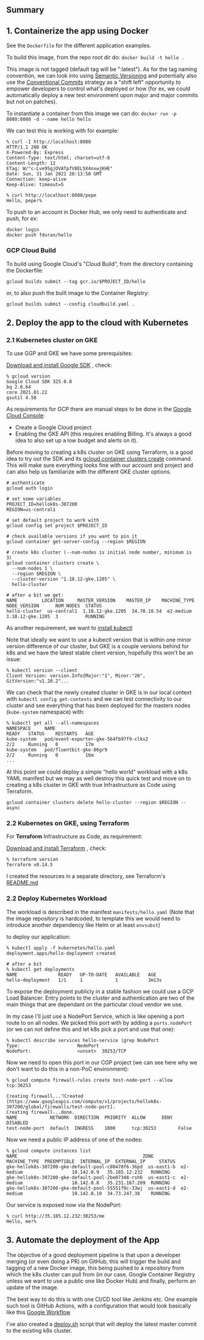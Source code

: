 ## Summary

## 1. Containerize the app using Docker

See the `Dockerfile` for the different application examples. 

To build this image, from the repo root dir do:  `docker build -t hello .`  

This image is not tagged (default tag will be ":latest"). As for the tag naming convention, we can look into using [Semantic Versioning](https://semver.org/) and potentially also use the [Conventional Commits](https://www.conventionalcommits.org/en/v1.0.0/) strategy as a "shift left" opportunity to empower developers to control what's deployed or how (for ex, we could automatically deploy a new test environment upon major and major commits but not on patches).

To instantiate a container from this image we can do: `docker run -p 8080:8080 -d --name hello hello` 

We can test this is working with for example: 

```
% curl -I http://localhost:8080
HTTP/1.1 200 OK
X-Powered-By: Express
Content-Type: text/html; charset=utf-8
Content-Length: 12
ETag: W/"c-Lve95gjOVATpfV8EL5X4nxwjKHE"
Date: Sun, 31 Jan 2021 20:13:50 GMT
Connection: keep-alive
Keep-Alive: timeout=5

% curl http://localhost:8080/pepe
Hello, pepe!%
```

To push to an account in Docker Hub, we only need to authenticate and push, for ex:  

```
docker login
docker push fduran/hello
```


### GCP Cloud Build


To build using Google Cloud's "Cloud Build", from the directory containing the Dockerfile:


`gcloud builds submit --tag gcr.io/$PROJECT_ID/hello`

or, to also push the built image to the Container Registry:

`gcloud builds submit --config cloudbuild.yaml .`

## 2. Deploy the app to the cloud with Kubernetes


### 2.1 Kubernetes cluster on GKE

To use GGP and GKE we have some prerequisites:

[Download and install Google SDK](https://cloud.google.com/sdk/docs/install) , check:

```
% gcloud version
Google Cloud SDK 325.0.0
bq 2.0.64
core 2021.01.22
gsutil 4.58
```

As requirements for GCP there are manual steps to be done in the [Google Cloud Console](https://console.cloud.google.com/):

- Create a Google Cloud project 
- Enabling the GKE API (this requires enabling Billing. It's always a good idea to also set up a low budget and alerts on it).

Before moving to creating a k8s cluster on GKE using Terraform, is a good idea to try out the SDK and its [gcloud container clusters create](https://cloud.google.com/sdk/gcloud/reference/container/clusters/create) command. This will make sure everything looks fine with our account and project and can also help us familiarize with the different GKE cluster options.


```
# authenticate
gcloud auth login 

# set some variables
PROJECT_ID=hellok8s-307200 
REGION=us-central1

# set default project to work with
gcloud config set project $PROJECT_ID 

# check available versions if you want to pin it
gcloud container get-server-config --region $REGION

# create k8s cluster (--num-nodes is initial node number, minimum is 3)
gcloud container clusters create \
  --num-nodes 1 \
  --region $REGION \
  --cluster-version "1.18.12-gke.1205" \
  hello-cluster

# after a bit we get:
NAME         LOCATION     MASTER_VERSION    MASTER_IP    MACHINE_TYPE  NODE_VERSION      NUM_NODES  STATUS
hello-cluster  us-central1  1.18.12-gke.1205  34.70.18.54  e2-medium     1.18.12-gke.1205  3          RUNNING
```

As another requirement, we want to [install kubectl](https://kubernetes.io/docs/tasks/tools/install-kubectl/)

Note that ideally we want to use a kubectl version that is within one minor version difference of our cluster, but GKE is a couple versions behind for k8s and we have the latest stable client version, hopefully this won't be an issue:

```
% kubectl version --client
Client Version: version.Info{Major:"1", Minor:"20", GitVersion:"v1.20.2"...
```

We can check that the newly created cluster in GKE is in our local context with `kubectl config get-contexts` and we can test connectivity to our cluster and see everything that has been deployed for the masters nodes (`kube-system` namespace) with: 

```
% kubectl get all --all-namespaces
NAMESPACE     NAME                                                           READY   STATUS    RESTARTS   AGE
kube-system   pod/event-exporter-gke-564fb97f9-clkx2                         2/2     Running   0          17m
kube-system   pod/fluentbit-gke-86gr9                                        2/2     Running   0          16m
...
```

At this point we could deploy a simple "hello world" workload with a k8s YAML manifest but we may as well destroy this quick test and move on to creating a k8s cluster in GKE with true Infrastructure as Code using Terraform.

`gcloud container clusters delete hello-cluster --region $REGION --async`

### 2.2 Kubernetes on GKE, using Terraform

For **Terraform** Infrastructure as Code, as requirement:

[Download and install Terraform](https://learn.hashicorp.com/tutorials/terraform/install-cli) , check:

```
% terraform version
Terraform v0.14.5
```

I created the resources in a separate directory, see Terraform's [README.md](./clouds/GCP/terraform/README.md)

### 2.2 Deploy Kubernetes Workload

The workload is described in the manifest `manifests/hello.yaml` (Note that the image repository is hardcoded, to template this we would need to introduce another dependency like Helm or at least `envsubst`)

to deploy our application:

```
% kubectl apply -f kubernetes/hello.yaml
deployment.apps/hello-deployment created

# after a bit
% kubectl get deployments
NAME               READY   UP-TO-DATE   AVAILABLE   AGE
hello-deployment   1/1     1            1           3m13s
```

To expose the deployment publicly in a stable fashion we could use a GCP Load Balancer. Entry points to the cluster and authentication are two of the main things that are dependant on the particular cloud vendor we use.

In my case I'll just use a NodePort Service, which is like opening a port route to on all nodes. We picked this port with by adding a `ports.nodePort` (or we can not define this and let k8s pick a port and use that one):

```
% kubectl describe services hello-service |grep NodePort
Type:                     NodePort
NodePort:                 <unset>  30253/TCP
```

Now we need to open this port in our CGP project (we can see here why we don't want to do this in a non-PoC environment):

```
% gcloud compute firewall-rules create test-node-port --allow tcp:30253

Creating firewall...⠹Created [https://www.googleapis.com/compute/v1/projects/hellok8s-307200/global/firewalls/test-node-port].
Creating firewall...done.
NAME            NETWORK  DIRECTION  PRIORITY  ALLOW      DENY  DISABLED
test-node-port  default  INGRESS    1000      tcp:30253        False
```

Now we need a public IP address of one of the nodes:

```
% gcloud compute instances list
NAME                                              ZONE        MACHINE_TYPE  PREEMPTIBLE  INTERNAL_IP  EXTERNAL_IP     STATUS
gke-hellok8s-307200-gke-default-pool-c80470f6-36pd  us-east1-b  e2-medium                  10.142.0.9   35.185.12.232   RUNNING
gke-hellok8s-307200-gke-default-pool-2be07348-rsh6  us-east1-c  e2-medium                  10.142.0.8   35.231.167.209  RUNNING
gke-hellok8s-307200-gke-default-pool-55551f0c-33wj  us-east1-d  e2-medium                  10.142.0.10  34.73.247.38    RUNNING
```

Our service is exposed now via the NodePort:

```
% curl http://35.185.12.232:30253/me
Hello, me!%
```

## 3. Automate the deployment of the App

The objective of a good deployment pipeline is that upon a developer merging (or even doing a PR) on GitHub, this will trigger the build and tagging of a new Docker image, this being pushed to a repository from which the k8s cluster can pull from (in our case, Google Container Registry unless we want to use a public one like Docker Hub) and finally, perform an update of the image.  

The best way to do this is with one CI/CD tool like Jenkins etc. One example such tool is GitHub Actions, with a configuration that would look basically like this [Google Workflow](https://github.com/actions/starter-workflows/blob/main/ci/google.yml)


I've also created a [deploy.sh](./deploy.sh) script that will deploy the latest master commit to the existing k8s cluster.

